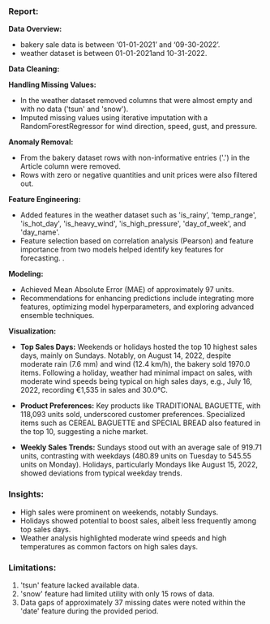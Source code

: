 ### Report:

**Data Overview:**
- bakery sale data is between ‘01-01-2021’ and ‘09-30-2022’.
-	weather dataset is between 01-01-2021and 10-31-2022.


**Data Cleaning:**

**Handling Missing Values:**
- In the weather dataset removed columns that were almost empty and with no data ('tsun' and 'snow').
-	Imputed missing values using iterative imputation with a RandomForestRegressor for wind direction, speed, gust, and pressure.

**Anomaly Removal:**
- From the bakery dataset rows with non-informative entries ('.') in the Article column were removed.
-	Rows with zero or negative quantities and unit prices were also filtered out.

**Feature Engineering:**
- Added features in the weather dataset such as 'is_rainy’, ‘temp_range', 'is_hot_day', 'is_heavy_wind', 'is_high_pressure', 'day_of_week', and 'day_name'.
-	Feature selection based on correlation analysis (Pearson) and feature importance from two models helped identify key features for forecasting.
.

**Modeling:**
- Achieved Mean Absolute Error (MAE) of approximately 97 units.
- Recommendations for enhancing predictions include integrating more features, optimizing model hyperparameters, and exploring advanced ensemble techniques.

**Visualization:**

- **Top Sales Days:** Weekends or holidays hosted the top 10 highest sales days, mainly on Sundays. Notably, on August 14, 2022, despite moderate rain (7.6 mm) and wind (12.4 km/h), the bakery sold 1970.0 items. Following a holiday, weather had minimal impact on sales, with moderate wind speeds being typical on high sales days, e.g., July 16, 2022, recording €1,535 in sales and 30.0°C.
  
- **Product Preferences:** Key products like TRADITIONAL BAGUETTE, with 118,093 units sold, underscored customer preferences. Specialized items such as CEREAL BAGUETTE and SPECIAL BREAD also featured in the top 10, suggesting a niche market.
  
- **Weekly Sales Trends:** Sundays stood out with an average sale of 919.71 units, contrasting with weekdays (480.89 units on Tuesday to 545.55 units on Monday). Holidays, particularly Mondays like August 15, 2022, showed deviations from typical weekday trends.

### Insights:
- High sales were prominent on weekends, notably Sundays.
- Holidays showed potential to boost sales, albeit less frequently among top sales days.
- Weather analysis highlighted moderate wind speeds and high temperatures as common factors on high sales days.

### Limitations:
1. 'tsun' feature lacked available data.
2. 'snow' feature had limited utility with only 15 rows of data.
3. Data gaps of approximately 37 missing dates were noted within the 'date' feature during the provided period.
